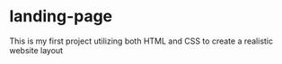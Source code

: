 # landing-page

This is my first project utilizing both HTML and CSS to create a realistic website layout